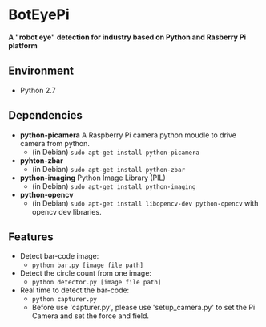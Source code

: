# BotEyePi

**A "robot eye" detection for industry based on Python and Rasberry Pi platform**



## Environment
* Python 2.7

## Dependencies
* **python-picamera** A Raspberry Pi camera python moudle to drive camera from python.
	* (in Debian) `sudo apt-get install python-picamera`
* **pyhton-zbar**
	* (in Debian) `sudo apt-get install python-zbar`
* **python-imaging** Python Image Library (PIL)
	* (in Debian) `sudo apt-get install python-imaging`
* **python-opencv**
	* (in Debian) `sudo apt-get install libopencv-dev python-opencv` with opencv dev libraries.


## Features
* Detect bar-code image:
	* `python bar.py [image file path]`
* Detect the circle count from one image:
	* `python detector.py [image file path]`
* Real time to detect the bar-code:
	* `python capturer.py`
	* Before use 'capturer.py', please use 'setup_camera.py' to set the Pi Camera and set the force and field.
